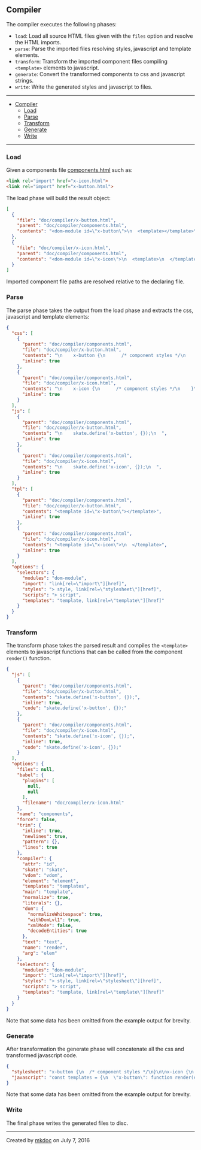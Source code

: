 ## Compiler

The compiler executes the following phases:

* `load`: Load all source HTML files given with the `files` option and resolve the HTML imports.
* `parse`: Parse the imported files resolving styles, javascript and template elements.
* `transform`: Transform the imported component files compiling `<template>` elements to javascript.
* `generate`: Convert the transformed components to css and javascript strings.
* `write`: Write the generated styles and javascript to files.

---

- [Compiler](#compiler)
  - [Load](#load)
  - [Parse](#parse)
  - [Transform](#transform)
  - [Generate](#generate)
  - [Write](#write)

---

### Load

Given a components file [components.html](https://github.com/tmpfs/trucks/blob/master/doc/compiler/components.html) such as:

```html
<link rel="import" href="x-icon.html">
<link rel="import" href="x-button.html">
```

The load phase will build the result object:

```json
[
  {
    "file": "doc/compiler/x-button.html",
    "parent": "doc/compiler/components.html",
    "contents": "<dom-module id=\"x-button\">\n  <template></template>\n\n  <style>\n    x-button {\n      /* component styles */\n    }\n  </style>\n\n  <script>\n    skate.define('x-button', {});\n  </script>\n</dom-module>\n"
  },
  {
    "file": "doc/compiler/x-icon.html",
    "parent": "doc/compiler/components.html",
    "contents": "<dom-module id=\"x-icon\">\n  <template>\n  </template>\n\n  <style>\n    x-icon {\n      /* component styles */\n    }\n  </style>\n\n  <script>\n    skate.define('x-icon', {});\n  </script>\n</dom-module>\n"
  }
]
```

Imported component file paths are resolved relative to the declaring file.

### Parse

The parse phase takes the output from the load phase and extracts the css, javascript and template elements:

```json
{
  "css": [
    {
      "parent": "doc/compiler/components.html",
      "file": "doc/compiler/x-button.html",
      "contents": "\n    x-button {\n      /* component styles */\n    }\n  ",
      "inline": true
    },
    {
      "parent": "doc/compiler/components.html",
      "file": "doc/compiler/x-icon.html",
      "contents": "\n    x-icon {\n      /* component styles */\n    }\n  ",
      "inline": true
    }
  ],
  "js": [
    {
      "parent": "doc/compiler/components.html",
      "file": "doc/compiler/x-button.html",
      "contents": "\n    skate.define('x-button', {});\n  ",
      "inline": true
    },
    {
      "parent": "doc/compiler/components.html",
      "file": "doc/compiler/x-icon.html",
      "contents": "\n    skate.define('x-icon', {});\n  ",
      "inline": true
    }
  ],
  "tpl": [
    {
      "parent": "doc/compiler/components.html",
      "file": "doc/compiler/x-button.html",
      "contents": "<template id=\"x-button\"></template>",
      "inline": true
    },
    {
      "parent": "doc/compiler/components.html",
      "file": "doc/compiler/x-icon.html",
      "contents": "<template id=\"x-icon\">\n  </template>",
      "inline": true
    }
  ],
  "options": {
    "selectors": {
      "modules": "dom-module",
      "import": "link[rel=\"import\"][href]",
      "styles": "> style, link[rel=\"stylesheet\"][href]",
      "scripts": "> script",
      "templates": "template, link[rel=\"template\"][href]"
    }
  }
}
```

### Transform

The transform phase takes the parsed result and compiles the `<template>` elements to javascript functions that can be called from the component `render()` function.

```json
{
  "js": [
    {
      "parent": "doc/compiler/components.html",
      "file": "doc/compiler/x-button.html",
      "contents": "skate.define('x-button', {});",
      "inline": true,
      "code": "skate.define('x-button', {});"
    },
    {
      "parent": "doc/compiler/components.html",
      "file": "doc/compiler/x-icon.html",
      "contents": "skate.define('x-icon', {});",
      "inline": true,
      "code": "skate.define('x-icon', {});"
    }
  ],
  "options": {
    "files": null,
    "babel": {
      "plugins": [
        null,
        null
      ],
      "filename": "doc/compiler/x-icon.html"
    },
    "name": "components",
    "force": false,
    "trim": {
      "inline": true,
      "newlines": true,
      "pattern": {},
      "lines": true
    },
    "compiler": {
      "attr": "id",
      "skate": "skate",
      "vdom": "vdom",
      "element": "element",
      "templates": "templates",
      "main": "template",
      "normalize": true,
      "literals": {},
      "dom": {
        "normalizeWhitespace": true,
        "withDomLvl1": true,
        "xmlMode": false,
        "decodeEntities": true
      },
      "text": "text",
      "name": "render",
      "arg": "elem"
    },
    "selectors": {
      "modules": "dom-module",
      "import": "link[rel=\"import\"][href]",
      "styles": "> style, link[rel=\"stylesheet\"][href]",
      "scripts": "> script",
      "templates": "template, link[rel=\"template\"][href]"
    }
  }
}
```

Note that some data has been omitted from the example output for brevity.

### Generate

After transformation the generate phase will concatenate all the css and transformed javascript code.

```json
{
  "stylesheet": "x-button {\n  /* component styles */\n}\n\nx-icon {\n  /* component styles */\n}",
  "javascript": "const templates = {\n  \"x-button\": function render(elem) {},\n  \"x-icon\": function render(elem) {}\n};\n\nfunction template(elem) {\n  return templates[elem.tagName.toLowerCase()](elem);\n}\n\nskate.define('x-button', {});\n\nskate.define('x-icon', {});"
}
```

Note that some data has been omitted from the example output for brevity.

### Write

The final phase writes the generated files to disc.

---

Created by [mkdoc](https://github.com/mkdoc/mkdoc) on July 7, 2016

